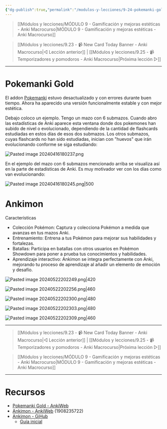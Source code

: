 ```yaml
---
{"dg-publish":true,"permalink":"/modulos-y-lecciones/9-24-pokemanki-gold-y-ankimon-anki-macrocurso/","noteIcon":"","updated":"2024-05-22T20:24:39.441+02:00"}
---
```



> [[Módulos y lecciones/MÓDULO 9 - Gamificación y mejoras estéticas - Anki Macrocurso\|MÓDULO 9 - Gamificación y mejoras estéticas - Anki Macrocurso]]

> [[Módulos y lecciones/9.23 - 📹 New Card Today Banner - Anki Macrocurso\|◁ Lección anterior]] | [[Módulos y lecciones/9.25 - 📹 Temporizadores y pomodoros - Anki Macrocurso\|Próxima lección ▷]]

---

# Pokemanki Gold
El addon [Pokemanki](https://ankiweb.net/shared/info/633922407) estuvo desactualizado y con errores durante buen tiempo. Ahora ha aparecido una versión funcionalmente estable y con mejor estética.

Debajo coloco un ejemplo. Tengo un mazo con 6 submazos. Cuando abro las estadísticas de Anki aparece esta ventana donde dos pokemones han subido de nivel o evolucionado, dependiendo de la cantidad de flashcards estudiadas en estos días de esos dos submazos. Los otros submazos, cuyas flashcards no han sido estudiadas, inician con "huevos" que irán evolucionando conforme se siga estudiando:

![Pasted image 20240416180237.png](/img/user/ANEXOS/Pasted%20image%2020240416180237.png)

En el ejemplo del mazo con 6 submazos mencionado arriba se visualiza así en la parte de estadísticas de Anki. Es muy motivador ver con los días como van evolucionando:

![Pasted image 20240416180245.png|500](/img/user/ANEXOS/Pasted%20image%2020240416180245.png)

# Ankimon 
Características
- Colección Pokémon: Captura y colecciona Pokémon a medida que avanzas en tus mazos Anki.
- Entrenamiento: Entrena a tus Pokémon para mejorar sus habilidades y fortalezas.
- Batallas: Participa en batallas con otros usuarios en Pokémon Showdown para poner a prueba tus conocimientos y habilidades.
- Aprendizaje interactivo: Ankimon se integra perfectamente con Anki, mejorando tu proceso de aprendizaje al añadir un elemento de emoción y desafío.



![Pasted image 20240522202249.png|420](/img/user/ANEXOS/Pasted%20image%2020240522202249.png)

![Pasted image 20240522202256.png|460](/img/user/ANEXOS/Pasted%20image%2020240522202256.png)

![Pasted image 20240522202300.png|480](/img/user/ANEXOS/Pasted%20image%2020240522202300.png)

![Pasted image 20240522202303.png|480](/img/user/ANEXOS/Pasted%20image%2020240522202303.png)

![Pasted image 20240522202309.png|460](/img/user/ANEXOS/Pasted%20image%2020240522202309.png)

---

> [[Módulos y lecciones/9.23 - 📹 New Card Today Banner - Anki Macrocurso\|◁ Lección anterior]] | [[Módulos y lecciones/9.25 - 📹 Temporizadores y pomodoros - Anki Macrocurso\|Próxima lección ▷]]

> [[Módulos y lecciones/MÓDULO 9 - Gamificación y mejoras estéticas - Anki Macrocurso\|MÓDULO 9 - Gamificación y mejoras estéticas - Anki Macrocurso]]

---

# Recursos
- [Pokemanki Gold - AnkiWeb](https://ankiweb.net/shared/info/1677779223)
-  [Ankimon - AnkiWeb](https://ankiweb.net/shared/info/1908235722) (1908235722)
- [Ankimon - GiHub](https://github.com/Unlucky-Life/ankimon)
	- [Guía inicial](https://github.com/Unlucky-Life/ankimon/discussions/1#discussioncomment-8752249)
